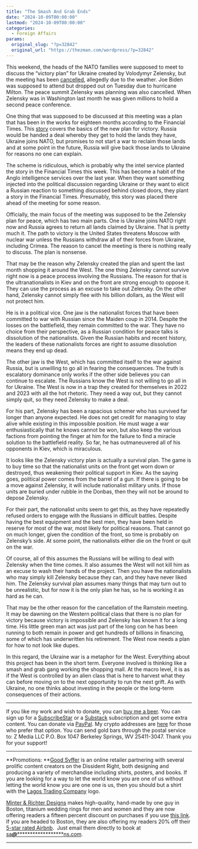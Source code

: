 ```yaml
---
title: "The Smash And Grab Ends"
date: "2024-10-09T00:00:00"
lastmod: "2024-10-09T00:00:00"
categories:
  - Foreign Affairs
params:
  original_slug: "?p=32842"
  original_url: "https://thezman.com/wordpress/?p=32842"
---
```


This weekend, the heads of the NATO families were supposed to meet to
discuss the “victory plan” for Ukraine created by Volodymyr Zelensky,
but the meeting has been <a
href="https://www.rferl.org/a/ramstein-meeting-on-ukraine-cancelled-nato-sources-tell-rfe-rl/33152025.html"
rel="noopener" target="_blank">cancelled</a>, allegedly due to the
weather. Joe Biden was supposed to attend but dropped out on Tuesday due
to hurricane Milton. The peace summit Zelensky was planning was also
cancelled. When Zelensky was in Washington last month he was given
millions to hold a second peace conference.

One thing that was supposed to be discussed at this meeting was a plan
that has been in the works for eighteen months according to the
Financial Times. This [story](https://archive.is/sWAci) covers the
basics of the new plan for victory. Russia would be handed a deal
whereby they get to hold the lands they have, Ukraine joins NATO, but
promises to not start a war to reclaim those lands and at some point in
the future, Russia will give back those lands to Ukraine for reasons no
one can explain.

The scheme is ridiculous, which is probably why the intel service
planted the story in the Financial Times this week. This has become a
habit of the Anglo intelligence services over the last year. When they
want something injected into the political discussion regarding Ukraine
or they want to elicit a Russian reaction to something discussed behind
closed doors, they plant a story in the Financial Times. Presumably,
this story was placed there ahead of the meeting for some reason.

Officially, the main focus of the meeting was supposed to be the
Zelensky plan for peace, which has two main parts. One is Ukraine joins
NATO right now and Russia agrees to return all lands claimed by Ukraine.
That is pretty much it. The path to victory is the United States
threatens Moscow with nuclear war unless the Russians withdraw all of
their forces from Ukraine, including Crimea. The reason to cancel the
meeting is there is nothing really to discuss. The plan is nonsense.

That may be the reason why Zelensky created the plan and spent the last
month shopping it around the West. The one thing Zelensky cannot survive
right now is a peace process involving the Russians. The reason for that
is the ultranationalists in Kiev and on the front are strong enough to
oppose it. They can use the process as an excuse to take out Zelensky.
On the other hand, Zelensky cannot simply flee with his billion dollars,
as the West will not protect him.

He is in a political vice. One jaw is the nationalist forces that have
been committed to war with Russian since the Maiden coup in 2014.
Despite the losses on the battlefield, they remain committed to the war.
They have no choice from their perspective, as a Russian condition for
peace talks is dissolution of the nationalists. Given the Russian habits
and recent history, the leaders of these nationalists forces are right
to assume dissolution means they end up dead.

The other jaw is the West, which has committed itself to the war against
Russia, but is unwilling to go all in fearing the consequences. The
truth is escalatory dominance only works if the other side believes you
can continue to escalate. The Russians know the West is not willing to
go all in for Ukraine. The West is now in a trap they created for
themselves in 2022 and 2023 with all the hot rhetoric. They need a way
out, but they cannot simply quit, so they need Zelensky to make a deal.

For his part, Zelensky has been a rapacious schemer who has survived far
longer than anyone expected. He does not get credit for managing to stay
alive while existing in this impossible position. He must wage a war
enthusiastically that he knows cannot be won, but also keep the various
factions from pointing the finger at him for the failure to find a
miracle solution to the battlefield reality. So far, he has
outmaneuvered all of his opponents in Kiev, which is miraculous.

It looks like the Zelensky victory plan is actually a survival plan. The
game is to buy time so that the nationalist units on the front get worn
down or destroyed, thus weakening their political support in Kiev. As
the saying goes, political power comes from the barrel of a gun. If
there is going to be a move against Zelensky, it will include
nationalist military units. If those units are buried under rubble in
the Donbas, then they will not be around to depose Zelensky.

For their part, the nationalist units seem to get this, as they have
repeatedly refused orders to engage with the Russians in difficult
battles. Despite having the best equipment and the best men, they have
been held in reserve for most of the war, most likely for political
reasons. That cannot go on much longer, given the condition of the
front, so time is probably on Zelensky’s side. At some point, the
nationalists either die on the front or quit on the war.

Of course, all of this assumes the Russians will be willing to deal with
Zelensky when the time comes. It also assumes the West will not kill him
as an excuse to wash their hands of the project. Then you have the
nationalists who may simply kill Zelensky because they can, and they
have never liked him. The Zelensky survival plan assumes many things
that may turn out to be unrealistic, but for now it is the only plan he
has, so he is working it as hard as he can.

That may be the other reason for the cancellation of the Ramstein
meeting. It may be dawning on the Western political class that there is
no plan for victory because victory is impossible and Zelensky has known
it for a long time. His little green man act was just part of the long
con he has been running to both remain in power and get hundreds of
billions in financing, some of which has underwritten his retirement.
The West now needs a plan for how to not look like dupes.

In this regard, the Ukraine war is a metaphor for the West. Everything
about this project has been in the short term. Everyone involved is
thinking like a smash and grab gang working the shopping mall. At the
macro level, it is as if the West is controlled by an alien class that
is here to harvest what they can before moving on to the next
opportunity to run the next grift. As with Ukraine, no one thinks about
investing in the people or the long-term consequences of their actions.

------------------------------------------------------------------------

If you like my work and wish to donate, you can
<a href="https://www.buymeacoffee.com/mujolulu" rel="noopener"
target="_blank">buy me a beer</a>. You can sign up for a
<a href="https://www.subscribestar.com/the-z-blog" rel="noopener"
target="_blank">SubscribeStar</a> or a
<a href="https://thedissident.substack.com/" rel="noopener"
target="_blank">Substack</a> subscription and get some extra content.
You can donate via <a
href="https://www.paypal.com/donate/?cmd=_s-xclick&amp;hosted_button_id=UDAS2Q8JYA6CN&amp;source=url"
rel="noopener" target="_blank">PayPal</a>. My crypto addresses are
<a href="https://thezman.com/wordpress/?page_id=22713" rel="noopener"
target="_blank">here</a> for those who prefer that option. You can send
gold bars through the postal service to: Z Media LLC P.O. Box 1047
Berkeley Springs, WV 25411-3047. Thank you for your support!

------------------------------------------------------------------------

**Promotions: **<a href="https://goodsvffer.com/" rel="noopener" target="_blank">Good
Svffer</a> is an online retailer partnering with several prolific
content creators on the Dissident Right, both designing and producing a
variety of merchandise including shirts, posters, and books. If you are
looking for a way to let the world know you are one of us without
letting the world know you are one one is us, then you should but a
shirt with the
<a href="https://goodsvffer.com/products/lagos-trading-company"
rel="noopener" target="_blank">Lagos Trading Company</a> logo.

<a href="https://www.minterandrichterdesigns.com/"
rel="noreferrer nofollow noopener" target="_blank">Minter &amp; Richter
Designs</a> makes high-quality, hand-made by one guy in Boston, titanium
wedding rings for men and women and they are now offering readers a
fifteen percent discount on purchases if you use
<a href="https://www.minterandrichterdesigns.com/discount/ZMAN"
rel="noreferrer nofollow noopener" target="_blank">this link</a>.
<span class="highlight"><span class="colour"><span class="font"><span class="size">If
you are headed to Boston, they are also offering my readers 20% off
their <a
href="https://www.airbnb.com/users/7988017/listings?user_id=7988017&amp;s=3"
rel="noopener noreferrer" target="_blank">5-star rated Airbnb</a>.  Just
email them directly to book at
<a href="mailto:sa***@*********************ns.com"
data-original-string="Q4G57WSR2OfYMGFDXIOvQQ==cb72D95dMLLBhDO3cz1lBYblnm/+fTUGUYH4h/Uw4gyfNcePO2NnJ5gHzNau8sNEHT8"><span
class="apbct-email-encoder"
data-original-string="LAc5ycUQHcVtIwGivnCoRw==cb7JquXBQutKFVd9CuBME/0igzrXSV56SuA6UNXX1KJdE8wdfZhjIkONY8H8i2RiEYu"
title="This contact has been encoded by Anti-Spam by CleanTalk. Click to decode. To finish the decoding make sure that JavaScript is enabled in your browser.">sa<span
class="apbct-blur">***</span>@<span
class="apbct-blur">*********************</span>ns.com</span></a>.</span></span></span></span>

------------------------------------------------------------------------
